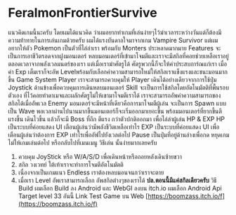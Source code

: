 # FeralmonFrontierSurvive
แนวคิดเกมนี้นะครับ
โดยผมได้แนวคิด ว่าผมอยากทำเกมที่เล่นง่ายๆไว้ฆ่าเวลาระหว่างวันแต่ก็ต้องมีความท้าทายในการเล่นเกมด้วยครับ ผมได้แรงบันดาลใจมาจากเกม Vampire Survivor แต่ผมอยากให้ตัว Pokemon เป็นตัวที่ไล่ล่าเรา พร้อมกับ Monters ประหลาดมากมาย
Features
จะเป็นการเอาชีวิตรอดจากฝูงมอนเตอร์ หลบมอนเตอร์ที่เข้ามาโจมตีและเราจะมีสกิลที่คอยช่วยเหลือเราอยู่ตลอดเวลาจากพลังเวลมนตร์ของเรา 
แต่เมื่อเราฆ่าศัตรูได้ ศัตรูพวกนี้ก็จะให้ค่าประสบการ์ณแก่เรา เมื่อค่า Exp เต็มเราก็จะอัพ Levelพร้อมกับเลือกค่าความสามารถใหม่ให้สกิลเราแข็งแรงและชนะมอนมากขึ้น
Game System
Player เราจะสามารถควบคุมให้ Player เดินได้อย่างเดียวจากการใช้ปุ่ม Joystick ด้านข้างเพื่อควบคุมการเดินหลบมอนเตอร์
Skill จะเป็นการใช้สกิลโดยอัตโนมัตติที่พื้นรอบตัวเอง ที่ไว้คอยทำดาเมจและผลักศัตรูไม่ให้เขามาโจมตีเราได้ เราจะสามารถอัพค่าความสามารถของสกิลได้เมื่ออัพเวล
Enemy มอนเตอร์จะมีหน้าที่เดียวคือการมาโจมตีผู้เล่น จะเป็นการ Spawn แบบเป็น Wave พอเวลาผ่านไปนานมากขึ้นมอนเตอร์ก็จะเริ่มออกมาเยอะขึ้น พร้อมมอนเตอร์ที่ยากขึ้นตีแรงขึ้น เดินไวขึ้น แล้วก็จะมี Boss ที่ถึก ตีแรง กว่าตัวปกติออกมา เพื่อไล่ล่าผู้เล่น
HP & EXP
HP เป็นระบบที่ค่อยแสดง UI เตือนผู้เล่นว่ามีพลังชีวิตเหลือเท่าไร
EXP เป็นระบบที่ค่อยแสดง UI เพื่อเตือนผู้เล่นว่าต้องการ EXP เท่าไรเพื่ออัฟไปยังเวลต่อไป
Pause
เป็นปุ่มที่อยู่ด้านล่างเพื่อกด หยุดเกม ไม่ให้เกมเล่นต่อไป หรือกลับไปที่เมนเมนู
วิธีเล่น
นั้นง่ายมากเลยครับ 
1. ควบคุม JoyStick หรือ W/A/S/D เพื่อเดินหน้าหรือถอยหลังเดินซ้ายขวา
2. สกิล วงเวทย์ ใต้เท้าเราจะทำการโจมตีอัตโนมัตติ
3. เนื่องจากเป็นเกมแนว Endless เราต้องหลบมอนจนกว่าเราจะตาย
4. เมื่อเรา Level อัพเราสามารถเลือก อัพสกิลต่างๆของเราได้ **ปล.ตอนนี้มีแค่สกิลเดียวครับ**
วิธี Build
ผมเลือก Build ลง Android และ WebGI ลงบน itch.io
ผมเลือก Android Api Target level 33
อันนี้ Link Test Game บน Web
[https://boomzass.itch.io/f](https://boomzass.itch.io/f)
